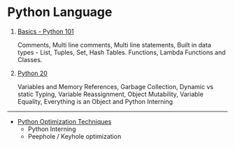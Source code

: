 # Python Language
1. [Basics - Python 101](./Python_101.ipynb)

   Comments, Multi line comments, Multi line statements, Built in data types - List, Tuples, Set, Hash Tables. Functions, Lambda Functions and Classes.

2. [Python 20](./Python_201.ipynb)

   Variables and Memory References, Garbage Collection, Dynamic vs static Typing, Variable Reassignment, Object Mutability, Variable Equality, Everything is an Object and Python Interning



---

* [Python Optimization Techniques](./PythonOptimization.ipynb)
  * Python Interning
  * Peephole / Keyhole optimization

